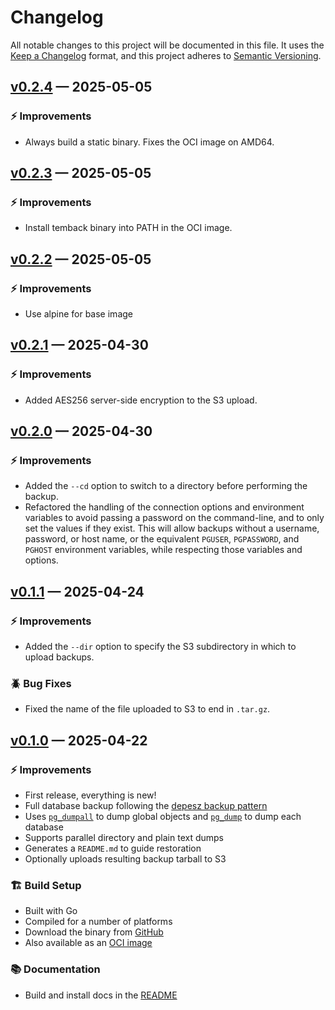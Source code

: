 # Changelog

All notable changes to this project will be documented in this file. It uses the
[Keep a Changelog] format, and this project adheres to [Semantic Versioning].

  [Keep a Changelog]: https://keepachangelog.com/en/1.1.0/
  [Semantic Versioning]: https://semver.org/spec/v2.0.0.html
    "Semantic Versioning 2.0.0"

## [v0.2.4] — 2025-05-05

### ⚡ Improvements

*   Always build a static binary. Fixes the OCI image on AMD64.

  [v0.2.4]: https://github.com/tembo-io/temback/compare/v0.2.3...v0.2.4

## [v0.2.3] — 2025-05-05

### ⚡ Improvements

*   Install temback binary into PATH in the OCI image.

  [v0.2.3]: https://github.com/tembo-io/temback/compare/v0.2.2...v0.2.3

## [v0.2.2] — 2025-05-05

### ⚡ Improvements

*   Use alpine for base image

  [v0.2.2]: https://github.com/tembo-io/temback/compare/v0.2.1...v0.2.2

## [v0.2.1] — 2025-04-30

### ⚡ Improvements

*   Added AES256 server-side encryption to the S3 upload.

  [v0.2.1]: https://github.com/tembo-io/temback/compare/v0.2.0...v0.2.1

## [v0.2.0] — 2025-04-30

### ⚡ Improvements

*   Added the `--cd` option to switch to a directory before performing the backup.
*   Refactored the handling of the connection options and environment
    variables to avoid passing a password on the command-line, and to only set
    the values if they exist. This will allow backups without a username,
    password, or host name, or the equivalent `PGUSER`, `PGPASSWORD`, and
    `PGHOST` environment variables, while respecting those variables and
    options.

  [v0.2.0]: https://github.com/tembo-io/temback/compare/v0.1.1...v0.2.0

## [v0.1.1] — 2025-04-24

### ⚡ Improvements

*   Added the `--dir` option to specify the S3 subdirectory in which to upload
    backups.

### 🪲 Bug Fixes

*   Fixed the name of the file uploaded to S3 to end in `.tar.gz`.

  [v0.1.1]: https://github.com/tembo-io/temback/compare/v0.1.0...v0.1.1

## [v0.1.0] — 2025-04-22

### ⚡ Improvements

*   First release, everything is new!
*   Full database backup following the [depesz backup pattern]
*   Uses [`pg_dumpall`] to dump global objects and  [`pg_dump`] to dump each
    database
*   Supports parallel directory and plain text dumps
*   Generates a `README.md` to guide restoration
*   Optionally uploads resulting backup tarball to S3

### 🏗️ Build Setup

*   Built with Go
*   Compiled for a number of platforms
*   Download the binary from [GitHub]
*   Also available as an [OCI image]

### 📚 Documentation

*   Build and install docs in the [README]

  [v0.1.0]: https://github.com/tembo-io/temback/compare/feec925...v0.1.0
  [depesz backup pattern]: https://www.depesz.com/2019/12/10/how-to-effectively-dump-postgresql-databases/
  [`pg_dump`]: https://www.postgresql.org/docs/current/app-pgdump.html
  [`pg_dumpall`]: https://www.postgresql.org/docs/current/app-pg-dumpall.html
  [GitHub]: https://github.com/tembo-io/temback/releases
  [OCI image]: https://quay.io/tembo/temback
  [README]: https://github.com/tembo-io/temback/blob/v0.1.0/README.md
